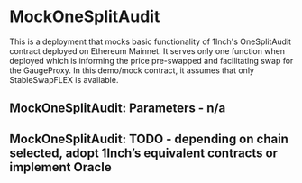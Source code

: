 # MockOneSplitAudit

This is a deployment that mocks basic functionality of 1Inch's OneSplitAudit contract deployed on Ethereum Mainnet. It serves only one function when deployed which is informing the price pre-swapped and facilitating swap for the GaugeProxy. In this demo/mock contract, it assumes that only StableSwapFLEX is available.

## MockOneSplitAudit: Parameters - n/a

## MockOneSplitAudit: TODO - depending on chain selected, adopt 1Inch’s equivalent contracts or implement Oracle

